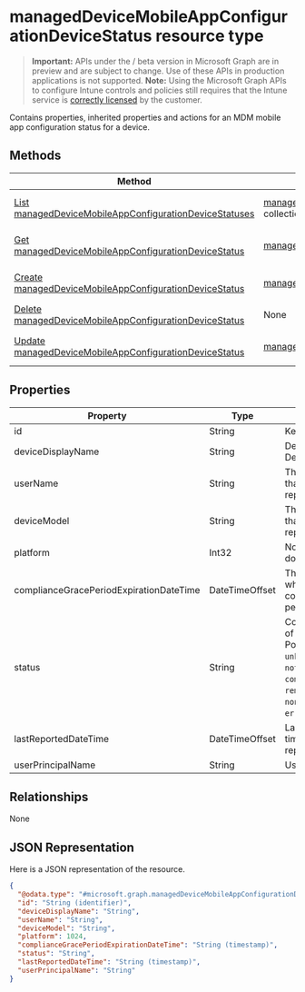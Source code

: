 ﻿# managedDeviceMobileAppConfigurationDeviceStatus resource type

> **Important:** APIs under the / beta version in Microsoft Graph are in preview and are subject to change. Use of these APIs in production applications is not supported.
> **Note:** Using the Microsoft Graph APIs to configure Intune controls and policies still requires that the Intune service is [correctly licensed](https://go.microsoft.com/fwlink/?linkid=839381) by the customer.

Contains properties, inherited properties and actions for an MDM mobile app configuration status for a device.
## Methods
|Method|Return Type|Description|
|---|---|---|
|[List managedDeviceMobileAppConfigurationDeviceStatuses](https://developer.microsoft.com/en-us/graph/docs/api-reference/beta/api/api/intune_apps_manageddevicemobileappconfigurationdevicestatus_list.md)|[managedDeviceMobileAppConfigurationDeviceStatus](https://developer.microsoft.com/en-us/graph/docs/api-reference/beta/api/resources/intune_apps_manageddevicemobileappconfigurationdevicestatus.md) collection|List properties and relationships of the [managedDeviceMobileAppConfigurationDeviceStatus](https://developer.microsoft.com/en-us/graph/docs/api-reference/beta/api/resources/intune_apps_manageddevicemobileappconfigurationdevicestatus.md) objects.|
|[Get managedDeviceMobileAppConfigurationDeviceStatus](https://developer.microsoft.com/en-us/graph/docs/api-reference/beta/api/api/intune_apps_manageddevicemobileappconfigurationdevicestatus_get.md)|[managedDeviceMobileAppConfigurationDeviceStatus](https://developer.microsoft.com/en-us/graph/docs/api-reference/beta/api/resources/intune_apps_manageddevicemobileappconfigurationdevicestatus.md)|Read properties and relationships of the [managedDeviceMobileAppConfigurationDeviceStatus](https://developer.microsoft.com/en-us/graph/docs/api-reference/beta/api/resources/intune_apps_manageddevicemobileappconfigurationdevicestatus.md) object.|
|[Create managedDeviceMobileAppConfigurationDeviceStatus](https://developer.microsoft.com/en-us/graph/docs/api-reference/beta/api/api/intune_apps_manageddevicemobileappconfigurationdevicestatus_create.md)|[managedDeviceMobileAppConfigurationDeviceStatus](https://developer.microsoft.com/en-us/graph/docs/api-reference/beta/api/resources/intune_apps_manageddevicemobileappconfigurationdevicestatus.md)|Create a new [managedDeviceMobileAppConfigurationDeviceStatus](https://developer.microsoft.com/en-us/graph/docs/api-reference/beta/api/resources/intune_apps_manageddevicemobileappconfigurationdevicestatus.md) object.|
|[Delete managedDeviceMobileAppConfigurationDeviceStatus](https://developer.microsoft.com/en-us/graph/docs/api-reference/beta/api/api/intune_apps_manageddevicemobileappconfigurationdevicestatus_delete.md)|None|Deletes a [managedDeviceMobileAppConfigurationDeviceStatus](https://developer.microsoft.com/en-us/graph/docs/api-reference/beta/api/resources/intune_apps_manageddevicemobileappconfigurationdevicestatus.md).|
|[Update managedDeviceMobileAppConfigurationDeviceStatus](https://developer.microsoft.com/en-us/graph/docs/api-reference/beta/api/api/intune_apps_manageddevicemobileappconfigurationdevicestatus_update.md)|[managedDeviceMobileAppConfigurationDeviceStatus](https://developer.microsoft.com/en-us/graph/docs/api-reference/beta/api/resources/intune_apps_manageddevicemobileappconfigurationdevicestatus.md)|Update the properties of a [managedDeviceMobileAppConfigurationDeviceStatus](https://developer.microsoft.com/en-us/graph/docs/api-reference/beta/api/resources/intune_apps_manageddevicemobileappconfigurationdevicestatus.md) object.|

## Properties
|Property|Type|Description|
|---|---|---|
|id|String|Key of the entity.|
|deviceDisplayName|String|Device name of the DevicePolicyStatus.|
|userName|String|The User Name that is being reported|
|deviceModel|String|The device model that is being reported|
|platform|Int32|Not yet documented|
|complianceGracePeriodExpirationDateTime|DateTimeOffset|The DateTime when device compliance grace period expires|
|status|String|Compliance status of the policy report. Possible values are: `unknown`, `notApplicable`, `compliant`, `remediated`, `nonCompliant`, `error`, `conflict`.|
|lastReportedDateTime|DateTimeOffset|Last modified date time of the policy report.|
|userPrincipalName|String|UserPrincipalName.|

## Relationships
None
## JSON Representation
Here is a JSON representation of the resource.
<!-- {
  "blockType": "resource",
  "keyProperty": "id",
  "@odata.type": "microsoft.graph.managedDeviceMobileAppConfigurationDeviceStatus"
}
-->
```json
{
  "@odata.type": "#microsoft.graph.managedDeviceMobileAppConfigurationDeviceStatus",
  "id": "String (identifier)",
  "deviceDisplayName": "String",
  "userName": "String",
  "deviceModel": "String",
  "platform": 1024,
  "complianceGracePeriodExpirationDateTime": "String (timestamp)",
  "status": "String",
  "lastReportedDateTime": "String (timestamp)",
  "userPrincipalName": "String"
}
```



